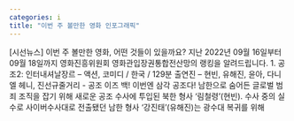 ```yaml
---
categories: i
title: "이번 주 볼만한 영화 인포그래픽"
---
```

[시선뉴스] 이번 주 볼만한 영화, 어떤 것들이 있을까요? 지난 2022년 09월 16일부터 09월 18일까지 영화진흥위원회 영화관입장권통합전산망의 랭킹을 알려드립니다. 1. 공조2: 인터내셔날장르 – 액션, 코미디 / 한국 / 129분 출연진 – 현빈, 유해진, 윤아, 다니엘 헤니, 진선규줄거리 - 공조 이즈 백! 이번엔 삼각 공조다! 남한으로 숨어든 글로벌 범죄 조직을 잡기 위해 새로운 공조 수사에 투입된 북한 형사 ‘림철령’(현빈). 수사 중의 실수로 사이버수사대로 전출됐던 남한 형사 ‘강진태’(유해진)는 광수대 복귀를 위해